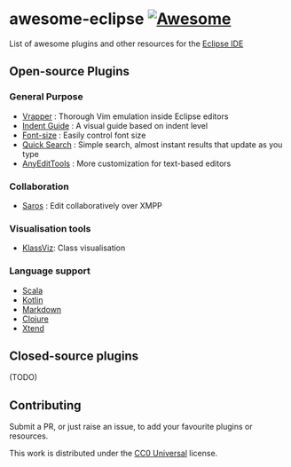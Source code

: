 # awesome-eclipse [![Awesome](https://cdn.rawgit.com/sindresorhus/awesome/d7305f38d29fed78fa85652e3a63e154dd8e8829/media/badge.svg)](https://github.com/sindresorhus/awesome)

List of awesome plugins and other resources for the [Eclipse IDE](https://eclipse.org/)

## Open-source Plugins

### General Purpose
* [Vrapper](https://github.com/vrapper/vrapper) : Thorough Vim emulation inside Eclipse editors
* [Indent Guide](http://sschaef.github.io/IndentGuide/) : A visual guide based on indent level
* [Font-size](https://code.google.com/p/eclipse-fonts/) : Easily control font size
* [Quick Search](https://spring.io/blog/2013/07/11/eclipse-quick-search) : Simple search, almost instant results that update as you type
* [AnyEditTools](https://github.com/iloveeclipse/anyedittools) : More customization for text-based editors

### Collaboration
* [Saros](http://www.saros-project.org/) : Edit collaboratively over XMPP

### Visualisation tools
* [KlassViz](https://github.com/OpenKieler/klassviz): Class visualisation

### Language support
* [Scala](http://scala-ide.org/)
* [Kotlin](https://github.com/JetBrains/kotlin-eclipse/)
* [Markdown](https://github.com/winterstein/Eclipse-Markdown-Editor-Plugin)
* [Clojure](https://github.com/laurentpetit/ccw)
* [Xtend](https://www.eclipse.org/xtend/)

## Closed-source plugins
(TODO)

## Contributing
Submit a PR, or just raise an issue, to add your favourite plugins or resources.

This work is distributed under the [CC0 Universal](https://creativecommons.org/publicdomain/zero/1.0/) license.
